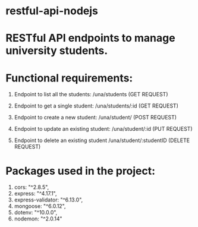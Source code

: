 # restful-api-nodejs

# RESTful API endpoints to manage university students.

# Functional requirements:

1. Endpoint to list all the students: /una/students (GET REQUEST)

2. Endpoint to get a single student: /una/students/:id (GET REQUEST)

3. Endpoint to create a new student: /una/student/ (POST REQUEST)

4. Endpoint to update an existing student: /una/student/:id (PUT REQUEST)

5. Endpoint to delete an existing student /una/student/:studentID (DELETE REQUEST)

# Packages used in the project:

1. cors: "^2.8.5",
2. express: "^4.17.1",
3. express-validator: "^6.13.0",
4. mongoose: "^6.0.12",
5. dotenv: "^10.0.0",
6. nodemon: "^2.0.14"
